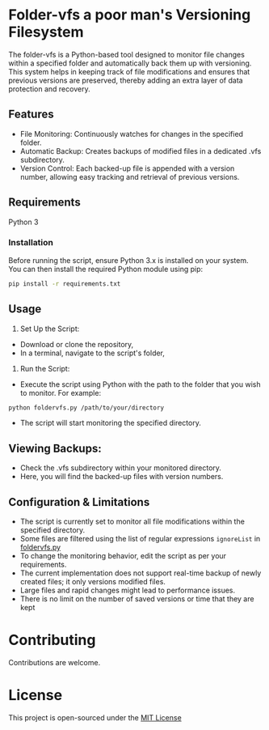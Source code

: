 # Folder-vfs a poor man's Versioning Filesystem
The folder-vfs is a Python-based tool designed to monitor file changes
within a specified folder and automatically back them up with
versioning. This system helps in keeping track of file modifications
and ensures that previous versions are preserved, thereby adding an
extra layer of data protection and recovery.

## Features
* File Monitoring: Continuously watches for changes in the specified folder.
* Automatic Backup: Creates backups of modified files in a dedicated .vfs subdirectory.
* Version Control: Each backed-up file is appended with a version number, allowing easy tracking and retrieval of previous versions.

## Requirements
Python 3

### Installation

Before running the script, ensure Python 3.x is installed on your system. You can then install the required Python module using pip:

```bash
pip install -r requirements.txt
```

## Usage
1. Set Up the Script:

  * Download or clone the repository,
  * In a terminal, navigate to the script's folder,
1. Run the Script:

  * Execute the script using Python with the path to the folder that you wish to monitor. For example:
```bash
python foldervfs.py /path/to/your/directory
```
  * The script will start monitoring the specified directory.

## Viewing Backups:

  * Check the .vfs subdirectory within your monitored directory.
  * Here, you will find the backed-up files with version numbers.

## Configuration & Limitations
* The script is currently set to monitor all file modifications within the specified directory.
* Some files are filtered using the list of regular expressions `ignoreList` in [foldervfs.py](foldervfs.py?plain=1#L12)
* To change the monitoring behavior, edit the script as per your requirements.
* The current implementation does not support real-time backup of newly created files; it only versions modified files.
* Large files and rapid changes might lead to performance issues.
* There is no limit on the number of saved versions or time that they are kept

# Contributing
Contributions are welcome.

# License
This project is open-sourced under the [MIT License](Licence.txt)
